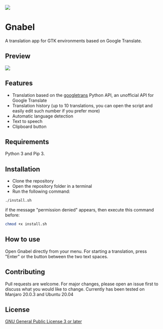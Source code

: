 ![](https://raw.githubusercontent.com/gi-lom/gnabel/master2/icon.png)

# Gnabel
A translation app for GTK environments based on Google Translate.

## Preview
![](https://raw.githubusercontent.com/gi-lom/gnabel/master2/preview.png)

## Features
- Translation based on the [googletrans](https://github.com/ssut/py-googletrans) Python API, an unofficial API for Google Translate
- Translation history (up to 10 translations, you can open the script and easily edit such number if you prefer more)
- Automatic language detection
- Text to speech
- Clipboard button

## Requirements
Python 3 and Pip 3.

## Installation

- Clone the repository
- Open the repository folder in a terminal
- Run the following command: 
```bash
./install.sh
```
if the message "permission denied" appears, then execute this command before:
```bash
chmod +x install.sh
```

## How to use

Open Gnabel directly from your menu. For starting a translation, press "Enter" or the button between the two text spaces.

## Contributing
Pull requests are welcome. For major changes, please open an issue first to discuss what you would like to change.
Currently has been tested on Manjaro 20.0.3 and Ubuntu 20.04

## License
[GNU General Public License 3 or later](https://www.gnu.org/licenses/gpl-3.0.en.html)
